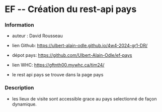 # EF -- Création du rest-api pays

### Information

- auteur : David Rousseau
- lien Github: https://ulbert-alain-odle.github.io/4w4-2024-gr1-DR/ 
- dépot pays: https://github.com/Ulbert-Alain-Odle/ef-pays
- lien WHC: https://gftnth00.mywhc.ca/tim24/ 

- le rest api pays se trouve dans la page pays

### Description

- les lieux de visite sont accessible grace au pays selectionné de façon dynamique.

